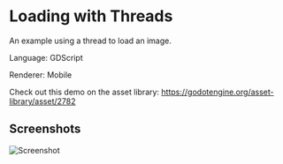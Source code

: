 # Loading with Threads

An example using a thread to load an image.

Language: GDScript

Renderer: Mobile

Check out this demo on the asset library: https://godotengine.org/asset-library/asset/2782

## Screenshots

![Screenshot](screenshots/load_in_thread.png)
